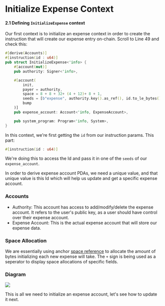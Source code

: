 # Initialize Expense Context

#### 2.1 Defining `InitializeExpense` context

Our first context is to initialize an expense context in order to create the instruction that will create our expense entry on-chain. Scroll to Line 49 and check this:

```rust
#[derive(Accounts)]
#[instruction(id : u64)]
pub struct InitializeExpense<'info> {
    #[account(mut)]
    pub authority: Signer<'info>,

    #[account(
        init,
        payer = authority,
        space = 8 + 8 + 32+ (4 + 12)+ 8 + 1,
        seeds = [b"expense", authority.key().as_ref(), id.to_le_bytes().as_ref()],
        bump
    )]
    pub expense_account: Account<'info, ExpenseAccount>,

    pub system_program: Program<'info, System>,
}
```

In this context, we're first getting the `id` from our instruction params. This part:

```rs
#[instruction(id : u64)]
```

We're doing this to access the Id and pass it in one of the `seeds` of our `expense_account`.

In order to derive expense account PDAs, we need a unique value, and that unique value is this Id which will help us update and get a specific expense account.

### Accounts

- Authority: This account has access to add/modify/delete the expense account. It refers to the user's public key, as a user should have control over their expense account.
- Expense Account: This is the actual expense account that will store our expense data.

### Space Allocation

We are essentially using anchor [space reference](https://book.anchor-lang.com/anchor_references/space.html) to allocate the amount of bytes initializing each new expense will take.
The `+` sign is being used as a seperator to display space allocations of specific fields.

### Diagram

![](create.png)

This is all we need to initialize an expense account, let's see how to update it next.
